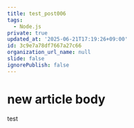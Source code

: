 ```yaml
---
title: test_post006
tags:
  - Node.js
private: true
updated_at: '2025-06-21T17:19:26+09:00'
id: 3c9e7a78df7667a27c66
organization_url_name: null
slide: false
ignorePublish: false
---
```

# new article body
test
